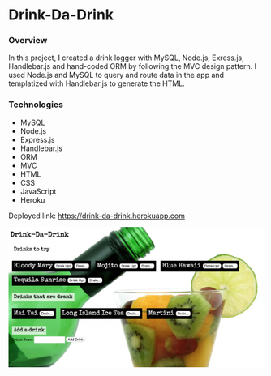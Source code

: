# Drink-Da-Drink

### Overview

In this project, I created a drink logger with MySQL, Node.js, Exress.js, Handlebar.js and hand-coded ORM by following the MVC design pattern. I used Node.js and MySQL to query and route data in the app and templatized with Handlebar.js to generate the HTML.

### Technologies
* MySQL
* Node.js
* Express.js
* Handlebar.js
* ORM
* MVC
* HTML
* CSS
* JavaScript
* Heroku

Deployed link: https://drink-da-drink.herokuapp.com

![Drink-Da-Drink](public/assets/img/drink-da-drink.png)